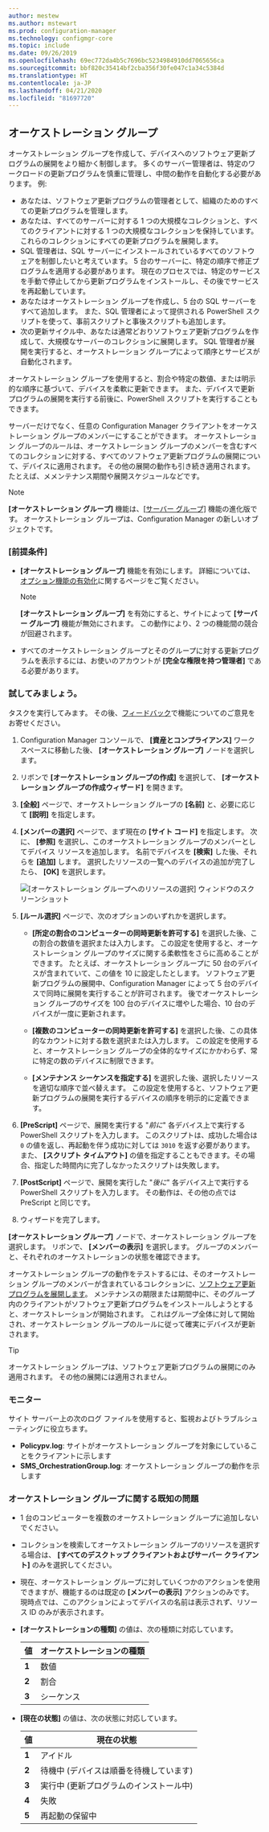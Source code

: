 ```yaml
---
author: mestew
ms.author: mstewart
ms.prod: configuration-manager
ms.technology: configmgr-core
ms.topic: include
ms.date: 09/26/2019
ms.openlocfilehash: 69ec772da4b5c7696bc5234984910dd7065656ca
ms.sourcegitcommit: bbf820c35414bf2cba356f30fe047c1a34c5384d
ms.translationtype: HT
ms.contentlocale: ja-JP
ms.lasthandoff: 04/21/2020
ms.locfileid: "81697720"
---
```

## <a name="orchestration-groups"></a><a name="bkmk_OGs"></a> オーケストレーション グループ

<!--3098816-->

オーケストレーション グループを作成して、デバイスへのソフトウェア更新プログラムの展開をより細かく制御します。 多くのサーバー管理者は、特定のワークロードの更新プログラムを慎重に管理し、中間の動作を自動化する必要があります。 例:

- あなたは、ソフトウェア更新プログラムの管理者として、組織のためのすべての更新プログラムを管理します。
- あなたは、すべてのサーバーに対する 1 つの大規模なコレクションと、すべてのクライアントに対する 1 つの大規模なコレクションを保持しています。 これらのコレクションにすべての更新プログラムを展開します。
- SQL 管理者は、SQL サーバーにインストールされているすべてのソフトウェアを制御したいと考えています。 5 台のサーバーに、特定の順序で修正プログラムを適用する必要があります。 現在のプロセスでは、特定のサービスを手動で停止してから更新プログラムをインストールし、その後でサービスを再起動しています。
- あなたはオーケストレーション グループを作成し、5 台の SQL サーバーをすべて追加します。 また、SQL 管理者によって提供される PowerShell スクリプトを使って、事前スクリプトと事後スクリプトも追加します。
- 次の更新サイクル中、あなたは通常どおりソフトウェア更新プログラムを作成して、大規模なサーバーのコレクションに展開します。 SQL 管理者が展開を実行すると、オーケストレーション グループによって順序とサービスが自動化されます。

オーケストレーション グループを使用すると、割合や特定の数値、または明示的な順序に基づいて、デバイスを柔軟に更新できます。 また、デバイスで更新プログラムの展開を実行する前後に、PowerShell スクリプトを実行することもできます。

サーバーだけでなく、任意の Configuration Manager クライアントをオーケストレーション グループのメンバーにすることができます。 オーケストレーション グループのルールは、オーケストレーション グループのメンバーを含むすべてのコレクションに対する、すべてのソフトウェア更新プログラムの展開について、デバイスに適用されます。 その他の展開の動作も引き続き適用されます。 たとえば、メメンテナンス期間や展開スケジュールなどです。

> [!NOTE]
> **[オーケストレーション グループ]** 機能は、[[サーバー グループ]](../../../../../sum/deploy-use/service-a-server-group.md) 機能の進化版です。 オーケストレーション グループは、Configuration Manager の新しいオブジェクトです。

### <a name="prerequisites"></a>[前提条件]

- **[オーケストレーション グループ]** 機能を有効にします。 詳細については、[オプション機能の有効化](../../../../servers/manage/install-in-console-updates.md#bkmk_options)に関するページをご覧ください。

    > [!NOTE]
    > **[オーケストレーション グループ]** を有効にすると、サイトによって **[サーバー グループ]** 機能が無効にされます。 この動作により、2 つの機能間の競合が回避されます。

- すべてのオーケストレーション グループとそのグループに対する更新プログラムを表示するには、お使いのアカウントが **[完全な権限を持つ管理者]** である必要があります。

### <a name="try-it-out"></a>試してみましょう。

タスクを実行してみます。 その後、[フィードバック](../../../../understand/find-help.md#product-feedback)で機能についてのご意見をお寄せください。

1. Configuration Manager コンソールで、 **[資産とコンプライアンス]** ワークスペースに移動した後、 **[オーケストレーション グループ]** ノードを選択します。

1. リボンで **[オーケストレーション グループの作成]** を選択して、 **[オーケストレーション グループの作成ウィザード]** を開きます。

1. **[全般]** ページで、オーケストレーション グループの **[名前]** と、必要に応じて **[説明]** を指定します。

1. **[メンバーの選択]** ページで、まず現在の **[サイト コード]** を指定します。 次に、 **[参照]** を選択し、このオーケストレーション グループのメンバーとしてデバイス リソースを追加します。 名前でデバイスを **[検索]** した後、それらを **[追加]** します。 選択したリソースの一覧へのデバイスの追加が完了したら、 **[OK]** を選択します。

    ![[オーケストレーション グループへのリソースの選択] ウィンドウのスクリーンショット](../../media/3098816-select-resources.png)

1. **[ルール選択]** ページで、次のオプションのいずれかを選択します。

   - **[所定の割合のコンピューターの同時更新を許可する]** を選択した後、この割合の数値を選択または入力します。 この設定を使用すると、オーケストレーション グループのサイズに関する柔軟性をさらに高めることができます。 たとえば、オーケストレーション グループに 50 台のデバイスが含まれていて、この値を 10 に設定したとします。 ソフトウェア更新プログラムの展開中、Configuration Manager によって 5 台のデバイスで同時に展開を実行することが許可されます。 後でオーケストレーション グループのサイズを 100 台のデバイスに増やした場合、10 台のデバイスが一度に更新されます。

   - **[複数のコンピューターの同時更新を許可する]** を選択した後、この具体的なカウントに対する数を選択または入力します。 この設定を使用すると、オーケストレーション グループの全体的なサイズにかかわらず、常に特定の数のデバイスに制限できます。

   - **[メンテナンス シーケンスを指定する]** を選択した後、選択したリソースを適切な順序で並べ替えます。 この設定を使用すると、ソフトウェア更新プログラムの展開を実行するデバイスの順序を明示的に定義できます。

1. **[PreScript]** ページで、展開を実行する "*前に*" 各デバイス上で実行する PowerShell スクリプトを入力します。 このスクリプトは、成功した場合は `0` の値を返し、再起動を伴う成功に対しては `3010` を返す必要があります。 また、 **[スクリプト タイムアウト]** の値を指定することもできます。その場合、指定した時間内に完了しなかったスクリプトは失敗します。

1. **[PostScript]** ページで、展開を実行した "*後に*" 各デバイス上で実行する PowerShell スクリプトを入力します。 その動作は、その他の点では PreScript と同じです。

1. ウィザードを完了します。

**[オーケストレーション グループ]** ノードで、オーケストレーション グループを選択します。 リボンで、 **[メンバーの表示]** を選択します。 グループのメンバーと、それぞれのオーケストレーションの状態を確認できます。

オーケストレーション グループの動作をテストするには、そのオーケストレーション グループのメンバーが含まれているコレクションに、[ソフトウェア更新プログラムを展開します](../../../../../sum/deploy-use/deploy-software-updates.md)。 メンテナンスの期限または期間中に、そのグループ内のクライアントがソフトウェア更新プログラムをインストールしようとすると、オーケストレーションが開始されます。 これはグループ全体に対して開始され、オーケストレーション グループのルールに従って確実にデバイスが更新されます。

> [!TIP]
> オーケストレーション グループは、ソフトウェア更新プログラムの展開にのみ適用されます。 その他の展開には適用されません。

### <a name="monitor"></a>モニター

サイト サーバー上の次のログ ファイルを使用すると、監視およびトラブルシューティングに役立ちます。

- **Policypv.log**: サイトがオーケストレーション グループを対象にしていることをクライアントに示します
- **SMS_OrchestrationGroup.log**: オーケストレーション グループの動作を示します

### <a name="orchestration-group-known-issues"></a>オーケストレーション グループに関する既知の問題

- 1 台のコンピューターを複数のオーケストレーション グループに追加しないでください。

- コレクションを検索してオーケストレーション グループのリソースを選択する場合は、 **[すべてのデスクトップ クライアントおよびサーバー クライアント]** のみを選択してください。

- 現在、オーケストレーション グループに対していくつかのアクションを使用できますが、機能するのは既定の **[メンバーの表示]** アクションのみです。 現時点では、このアクションによってデバイスの名前は表示されず、リソース ID のみが表示されます。

- **[オーケストレーションの種類]** の値は、次の種類に対応しています。

    | 値 | オーケストレーションの種類 |
    |-------|---------|
    |**1**|数値|
    |**2**|割合|
    |**3**|シーケンス|

- **[現在の状態]** の値は、次の状態に対応しています。

    | 値 | 現在の状態 |
    |-------|---------|
    |**1**|アイドル|
    |**2**|待機中 (デバイスは順番を待機しています)|
    |**3**|実行中 (更新プログラムのインストール中)|
    |**4**|失敗|
    |**5**|再起動の保留中|
